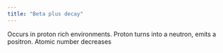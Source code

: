 ```yaml
---
title: "Beta plus decay"
---
```

Occurs in proton rich environments. Proton turns into a neutron, emits a positron. Atomic number decreases

